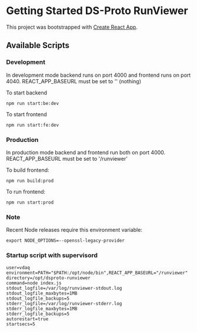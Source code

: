 # Getting Started DS-Proto RunViewer

This project was bootstrapped with [Create React App](https://github.com/facebook/create-react-app).

## Available Scripts

### Development

In development mode backend runs on port 4000 and frontend runs on port 4040.
REACT_APP_BASEURL must be set to '' (nothing)

To start backend
```
npm run start:be:dev
```

To start frontend
```
npm run start:fe:dev
```


### Production

In production mode backend and frontend run both on port 4000.
REACT_APP_BASEURL must be set to '/runviewer'

To build frontend:
```
npm run build:prod
```

To run frontend:
```
npm run start:prod
```

### Note

Recent Node releases require this environment variable:
```
export NODE_OPTIONS=--openssl-legacy-provider
```

### Startup script with supervisord

```
user=vdaq
environment=PATH="$PATH:/opt/node/bin",REACT_APP_BASEURL="/runviewer"
directory=/opt/dsproto-runviewer
command=node index.js
stdout_logfile=/var/log/runviewer-stdout.log
stdout_logfile_maxbytes=1MB
stdout_logfile_backups=5
stderr_logfile=/var/log/runviewer-stderr.log
stderr_logfile_maxbytes=1MB
stderr_logfile_backups=5
autorestart=true
startsecs=5
```

